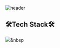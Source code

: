 ![header](https://capsule-render.vercel.app/api?type=waving&color=timeGradient&text=Welcome%20to%20Hyun's%20GitHub%20👋&animation=twinkling&fontSize=35&fontAlignY=40&fontAlign=70&height=250)

## 🛠Tech Stack🛠
<img src="https://img.shields.io/badge/Java-4C7491?style=flat&logo=Java&logoColor=white"/>&nbsp

<!--
**hyunnn12/hyunnn12** is a ✨ _special_ ✨ repository because its `README.md` (this file) appears on your GitHub profile.

Here are some ideas to get you started:

- 🔭 I’m currently working on ...
- 🌱 I’m currently learning ...
- 👯 I’m looking to collaborate on ...
- 🤔 I’m looking for help with ...
- 💬 Ask me about ...
- 📫 How to reach me: ...
- 😄 Pronouns: ...
- ⚡ Fun fact: ...
-->
